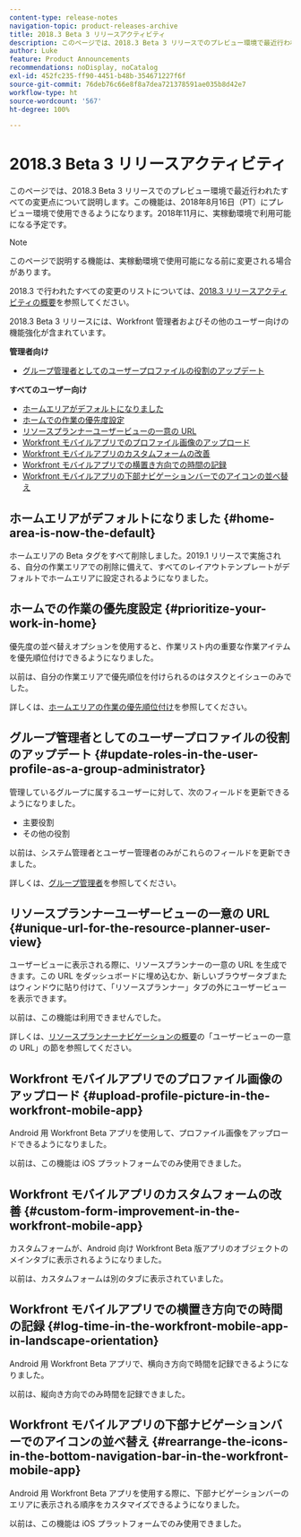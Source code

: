 ```yaml
---
content-type: release-notes
navigation-topic: product-releases-archive
title: 2018.3 Beta 3 リリースアクティビティ
description: このページでは、2018.3 Beta 3 リリースでのプレビュー環境で最近行われたすべての変更点について説明します。この機能は、2018年8月16日（PT）にプレビュー環境で使用できるようになります。2018年11月に、実稼動環境で利用可能になる予定です。
author: Luke
feature: Product Announcements
recommendations: noDisplay, noCatalog
exl-id: 452fc235-ff90-4451-b48b-354671227f6f
source-git-commit: 76deb76c66e8f8a7dea721378591ae035b8d42e7
workflow-type: ht
source-wordcount: '567'
ht-degree: 100%

---
```


# 2018.3 Beta 3 リリースアクティビティ

このページでは、2018.3 Beta 3 リリースでのプレビュー環境で最近行われたすべての変更点について説明します。この機能は、2018年8月16日（PT）にプレビュー環境で使用できるようになります。2018年11月に、実稼動環境で利用可能になる予定です。

>[!NOTE]
>
>このページで説明する機能は、実稼動環境で使用可能になる前に変更される場合があります。

2018.3 で行われたすべての変更のリストについては、[2018.3 リリースアクティビティの概要](../../../../product-announcements/product-releases/quarterly-release-archive/2018.3-release-activity/2018.3-release-activity-overview.md)を参照してください。

2018.3 Beta 3 リリースには、Workfront 管理者およびその他のユーザー向けの機能強化が含まれています。

**管理者向け**

* [グループ管理者としてのユーザープロファイルの役割のアップデート](#update-roles-in-the-user-profile-as-a-group-administrator)

**すべてのユーザー向け**

* [ホームエリアがデフォルトになりました](#home-area-is-now-the-default)
* [ホームでの作業の優先度設定](#prioritize-your-work-in-home)
* [リソースプランナーユーザービューの一意の URL](#unique-url-for-the-resource-planner-user-view)
* [Workfront モバイルアプリでのプロファイル画像のアップロード](#upload-profile-picture-in-the-workfront-mobile-app)
* [Workfront モバイルアプリのカスタムフォームの改善](#custom-form-improvement-in-the-workfront-mobile-app)
* [Workfront モバイルアプリでの横置き方向での時間の記録](#log-time-in-the-workfront-mobile-app-in-landscape-orientation)
* [Workfront モバイルアプリの下部ナビゲーションバーでのアイコンの並べ替え](#rearrange-the-icons-in-the-bottom-navigation-bar-in-the-workfront-mobile-app)

## ホームエリアがデフォルトになりました {#home-area-is-now-the-default}

ホームエリアの Beta タグをすべて削除しました。2019.1 リリースで実施される、自分の作業エリアでの削除に備えて、すべてのレイアウトテンプレートがデフォルトでホームエリアに設定されるようになりました。

## ホームでの作業の優先度設定 {#prioritize-your-work-in-home}

優先度の並べ替えオプションを使用すると、作業リスト内の重要な作業アイテムを優先順位付けできるようになりました。

以前は、自分の作業エリアで優先順位を付けられるのはタスクとイシューのみでした。

詳しくは、[ホームエリアの作業の優先順位付け](../../../../workfront-basics/using-home/using-the-home-area/prioritize-work-in-home.md)を参照してください。

## グループ管理者としてのユーザープロファイルの役割のアップデート {#update-roles-in-the-user-profile-as-a-group-administrator}

管理しているグループに属するユーザーに対して、次のフィールドを更新できるようになりました。

* 主要役割
* その他の役割

以前は、システム管理者とユーザー管理者のみがこれらのフィールドを更新できました。 

詳しくは、[グループ管理者](../../../../administration-and-setup/manage-groups/group-roles/group-administrators.md)を参照してください。

## リソースプランナーユーザービューの一意の URL {#unique-url-for-the-resource-planner-user-view}

ユーザービューに表示される際に、リソースプランナーの一意の URL を生成できます。この URL をダッシュボードに埋め込むか、新しいブラウザータブまたはウィンドウに貼り付けて、「リソースプランナー」タブの外にユーザービューを表示できます。

以前は、この機能は利用できませんでした。

詳しくは、[リソースプランナーナビゲーションの概要](../../../../resource-mgmt/resource-planning/resource-planner-navigation.md)の「ユーザービューの一意の URL」の節を参照してください。

## Workfront モバイルアプリでのプロファイル画像のアップロード {#upload-profile-picture-in-the-workfront-mobile-app}

Android 用 Workfront Beta アプリを使用して、プロファイル画像をアップロードできるようになりました。

以前は、この機能は iOS プラットフォームでのみ使用できました。 

<!--
<p data-mc-conditions="QuicksilverOrClassic.Draft mode">For more information, see .</p>
-->

## Workfront モバイルアプリのカスタムフォームの改善 {#custom-form-improvement-in-the-workfront-mobile-app}

カスタムフォームが、Android 向け Workfront Beta 版アプリのオブジェクトのメインタブに表示されるようになりました。

以前は、カスタムフォームは別のタブに表示されていました。

<!--
<p data-mc-conditions="QuicksilverOrClassic.Draft mode">For more information, see the "Editing Custom Forms" section in .</p>
-->

## Workfront モバイルアプリでの横置き方向での時間の記録 {#log-time-in-the-workfront-mobile-app-in-landscape-orientation}

Android 用 Workfront Beta アプリで、横向き方向で時間を記録できるようになりました。

以前は、縦向き方向でのみ時間を記録できました。

<!--
<p data-mc-conditions="QuicksilverOrClassic.Draft mode">For more information, see </p>
-->

## Workfront モバイルアプリの下部ナビゲーションバーでのアイコンの並べ替え {#rearrange-the-icons-in-the-bottom-navigation-bar-in-the-workfront-mobile-app}

Android 用 Workfront Beta アプリを使用する際に、下部ナビゲーションバーのエリアに表示される順序をカスタマイズできるようになりました。

以前は、この機能は iOS プラットフォームでのみ使用できました。

<!--
<p data-mc-conditions="QuicksilverOrClassic.Draft mode">For more information, see .</p>
-->
